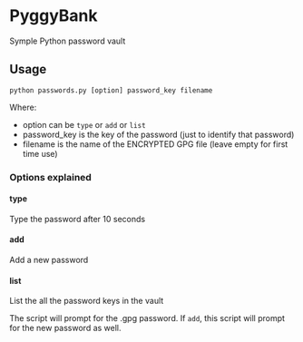 # PyggyBank

Symple Python password vault

## Usage
```
python passwords.py [option] password_key filename
```

Where:
* option can be `type` or `add` or `list`
* password_key is the key of the password (just to identify that password)
* filename is the name of the ENCRYPTED GPG file (leave empty for first time use)

### Options explained

#### type
Type the password after 10 seconds

#### add
Add a new password

#### list
List the all the password keys in the vault

The script will prompt for the .gpg password.
If `add`, this script will prompt for the new password as well.
